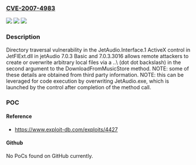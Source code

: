 ### [CVE-2007-4983](https://cve.mitre.org/cgi-bin/cvename.cgi?name=CVE-2007-4983)
![](https://img.shields.io/static/v1?label=Product&message=n%2Fa&color=blue)
![](https://img.shields.io/static/v1?label=Version&message=n%2Fa&color=blue)
![](https://img.shields.io/static/v1?label=Vulnerability&message=n%2Fa&color=brighgreen)

### Description

Directory traversal vulnerability in the JetAudio.Interface.1 ActiveX control in JetFlExt.dll in jetAudio 7.0.3 Basic and 7.0.3.3016 allows remote attackers to create or overwrite arbitrary local files via a ..\ (dot dot backslash) in the second argument to the DownloadFromMusicStore method.  NOTE: some of these details are obtained from third party information.  NOTE: this can be leveraged for code execution by overwriting JetAudio.exe, which is launched by the control after completion of the method call.

### POC

#### Reference
- https://www.exploit-db.com/exploits/4427

#### Github
No PoCs found on GitHub currently.

